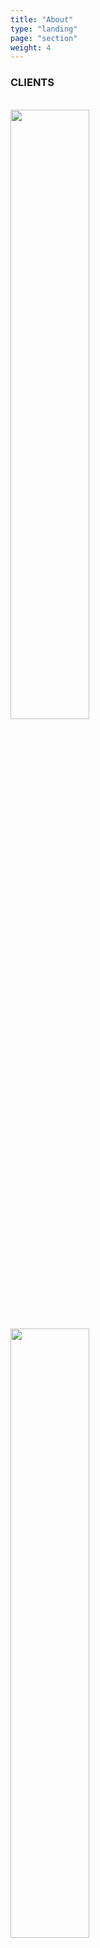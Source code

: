 ```yaml
---
title: "About"
type: "landing"
page: "section"
weight: 4
---
```


<div id="clients" class="col-lg-8 full-height-screen">
    <h3>CLIENTS</h3>
    <br>
    <div class="glider-contain">
        <div class="glider">
            <div>
                <img style="margin: auto;height: 50%;" src="/logos/2K.svg">
            </div>
            <div>
                <img style="margin: auto;height: 50%;" src="/logos/Hangar13.svg">
            </div>
        </div>
        <!--button aria-label="Previous" class="glider-prev">«</button>
        <button aria-label="Next" class="glider-next">»</button>
        <div role="tablist" class="dots"></div-->
    </div>
    <script>
        window.addEventListener('load', function(){
            new Glider(document.querySelector('.glider'), {
                slidesToShow: 2,
                dots: '.dots',
                draggable: true,
                rewind: true,
                arrows: {
                    prev: '.glider-prev',
                    next: '.glider-next'
                }
            })
        })
    </script>
</div>